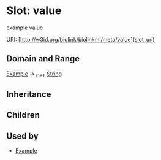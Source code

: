 # Slot: value


example value

URI: [http://w3id.org/biolink/biolinkml/meta/value](slot_uri)
## Domain and Range

[Example](Example.md) ->  <sub>OPT</sub> [String](String.md)
## Inheritance

## Children

## Used by

 * [Example](Example.md)
